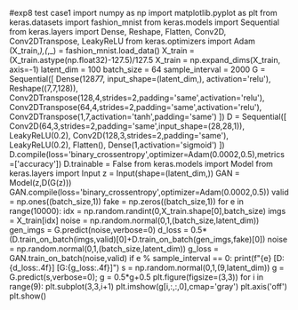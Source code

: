 #exp8 test case1
import numpy as np
import matplotlib.pyplot as plt
from keras.datasets import fashion_mnist
from keras.models import Sequential
from keras.layers import Dense, Reshape, Flatten, Conv2D, Conv2DTranspose, LeakyReLU
from keras.optimizers import Adam
(X_train,_),(_,_) = fashion_mnist.load_data()
X_train = (X_train.astype(np.float32)-127.5)/127.5
X_train = np.expand_dims(X_train, axis=-1)
latent_dim = 100
batch_size = 64
sample_interval = 2000
G = Sequential([
    Dense(128*7*7, input_shape=(latent_dim,), activation='relu'),
    Reshape((7,7,128)),
    Conv2DTranspose(128,4,strides=2,padding='same',activation='relu'),
    Conv2DTranspose(64,4,strides=2,padding='same',activation='relu'),
    Conv2DTranspose(1,7,activation='tanh',padding='same')
])
D = Sequential([
    Conv2D(64,3,strides=2,padding='same',input_shape=(28,28,1)),
    LeakyReLU(0.2),
    Conv2D(128,3,strides=2,padding='same'),
    LeakyReLU(0.2),
    Flatten(),
    Dense(1,activation='sigmoid')
])
D.compile(loss='binary_crossentropy',optimizer=Adam(0.0002,0.5),metrics=['accuracy'])
D.trainable = False
from keras.models import Model
from keras.layers import Input
z = Input(shape=(latent_dim,))
GAN = Model(z,D(G(z)))
GAN.compile(loss='binary_crossentropy',optimizer=Adam(0.0002,0.5))
valid = np.ones((batch_size,1))
fake = np.zeros((batch_size,1))
for e in range(10000):
    idx = np.random.randint(0,X_train.shape[0],batch_size)
    imgs = X_train[idx]
    noise = np.random.normal(0,1,(batch_size,latent_dim))
    gen_imgs = G.predict(noise,verbose=0)
    d_loss = 0.5*(D.train_on_batch(imgs,valid)[0]+D.train_on_batch(gen_imgs,fake)[0])
    noise = np.random.normal(0,1,(batch_size,latent_dim))
    g_loss = GAN.train_on_batch(noise,valid)
    if e % sample_interval == 0:
        print(f"{e} [D:{d_loss:.4f}] [G:{g_loss:.4f}]")
        s = np.random.normal(0,1,(9,latent_dim))
        g = G.predict(s,verbose=0); g = 0.5*g+0.5
        plt.figure(figsize=(3,3))
        for i in range(9):
            plt.subplot(3,3,i+1)
            plt.imshow(g[i,:,:,0],cmap='gray')
            plt.axis('off')
        plt.show()
